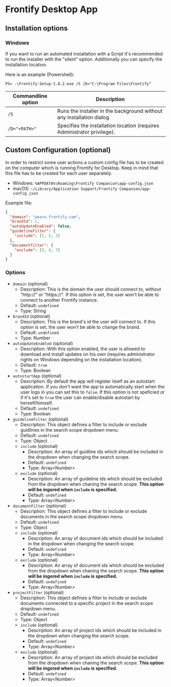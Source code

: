 # Frontify Desktop App

## Installation options

### Windows

If you want to run an automated installation with a Script it's recommended to run the installer with the "silent" option. Additionally you can specify the installation location.

Here is an example (Powershell):

```
PS> .\Frontify-Setup-1.8.2.exe /S /D="C:\Program Files\Frontify"
```

| Commandline option | Description                                                             |
| ------------------ | ----------------------------------------------------------------------- |
| `/S`               | Runs the installer in the background without any installation dialog    |
| `/D="<PATH>"`      | Specifies the installation location (requires Administrator privilege). |

## Custom Configuration (optional)

In order to restrict some user actions a custom config file has to be created on the computer which is running Frontify for Desktop. Keep in mind that this file has to be created for each user separately.

- Windows: `%APPDATA%\Roaming\Frontify Companion\app-config.json`
- macOS: `~/Library/Application Support/Frontify Companion/app-config.json`

Example file:

```json
{
  "domain": "weare.frontify.com",
  "brandId": 1,
  "autoUpdateEnabled": false,
  "guidelineFilter": {
    "include": [1, 2, 3]
  },
  "documentfilter": {
    "exclude": [5, 6, 7]
  }
}
```

### Options

- `domain` (optional)
  - Description: This is the domain the user should connect to, without "http://" or "https://". If this option is set, the user won't be able to connect to another Frontify instance.
  - Default: `undefined`
  - Type: String
- `brandId` (optional)
  - Description: This is the brand's id the user will connect to. If this option is set, the user won't be able to change the brand.
  - Default: `undefined`
  - Type: Number
- `autoUpdateEnabled` (optional)
  - Description: With this option enabled, the user is allowed to download and install updates on his own (requires administrator rights on Windows depending on the installation location).
  - Default: `true`
  - Type: Boolean
- `autostartApp` (optional)
    - Description: By default the app will register itself as an autostart application. If you don't want the app to automatically start when the user logs in you can set this to `false`. If this option is not speficied or if it's set to `true` the user can enable/disable autostart by herself/himself.
    - Default: `undefined`
    - Type: Boolean
- `guidelineFilter` (optional)
  - Description: This object defines a filter to include or exclude guidlines in the search scope dropdown menu.
  - Default: `undefined`
  - Type: Object
  - `include` (optional)
    - Description: An array of guidline ids which should be included in the dropdown when changing the search scope.
    - Default: `undefined`
    - Type: Array\<Number>
  - `exclude` (optional)
    - Description: An array of guideline ids which should be excluded from the dropdown when chaning the search scope. **This option will be ingored when `include` is specified.**
    - Default: `undefined`
    - Type: Array\<Number>
- `documentFilter` (optional)
  - Description: This object defines a filter to include or exclude documents in the search scope dropdown menu.
  - Default: `undefined`
  - Type: Object
  - `include` (optional)
    - Description: An array of document ids which should be included in the dropdown when changing the search scope.
    - Default: `undefined`
    - Type: Array\<Number>
  - `exclude` (optional)
    - Description: An array of document ids which should be excluded from the dropdown when chaning the search scope. **This option will be ingored when `include` is specified.**
    - Default: `undefined`
    - Type: Array\<Number>
- `projectFilter` (optional)
  - Description: This object defines a filter to include or exclude documents connected to a specific project in the search scope dropdown menu.
  - Default: `undefined`
  - Type: Object
  - `include` (optional)
    - Description: An array of project ids which should be included in the dropdown when changing the search scope.
    - Default: `undefined`
    - Type: Array\<Number>
  - `exclude` (optional)
    - Description: An array of project ids which should be excluded from the dropdown when chaning the search scope. **This option will be ingored when `include` is specified.**
    - Default: `undefined`
    - Type: Array\<Number>
